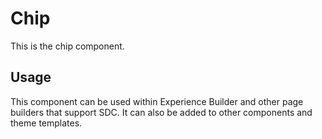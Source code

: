 
# Chip

This is the chip component.

## Usage

This component can be used within Experience Builder and other page builders
that support SDC. It can also be added to other components and theme templates.
